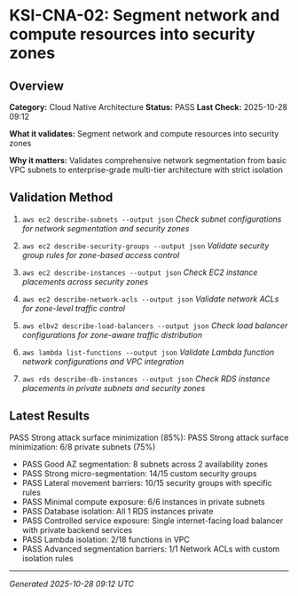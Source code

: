 # KSI-CNA-02: Segment network and compute resources into security zones

## Overview

**Category:** Cloud Native Architecture
**Status:** PASS
**Last Check:** 2025-10-28 09:12

**What it validates:** Segment network and compute resources into security zones

**Why it matters:** Validates comprehensive network segmentation from basic VPC subnets to enterprise-grade multi-tier architecture with strict isolation

## Validation Method

1. `aws ec2 describe-subnets --output json`
   *Check subnet configurations for network segmentation and security zones*

2. `aws ec2 describe-security-groups --output json`
   *Validate security group rules for zone-based access control*

3. `aws ec2 describe-instances --output json`
   *Check EC2 instance placements across security zones*

4. `aws ec2 describe-network-acls --output json`
   *Validate network ACLs for zone-level traffic control*

5. `aws elbv2 describe-load-balancers --output json`
   *Check load balancer configurations for zone-aware traffic distribution*

6. `aws lambda list-functions --output json`
   *Validate Lambda function network configurations and VPC integration*

7. `aws rds describe-db-instances --output json`
   *Check RDS instance placements in private subnets and security zones*

## Latest Results

PASS Strong attack surface minimization (85%): PASS Strong attack surface minimization: 6/8 private subnets (75%)
- PASS Good AZ segmentation: 8 subnets across 2 availability zones
- PASS Strong micro-segmentation: 14/15 custom security groups
- PASS Lateral movement barriers: 10/15 security groups with specific rules
- PASS Minimal compute exposure: 6/6 instances in private subnets
- PASS Database isolation: All 1 RDS instances private
- PASS Controlled service exposure: Single internet-facing load balancer with private backend services
- PASS Lambda isolation: 2/18 functions in VPC
- PASS Advanced segmentation barriers: 1/1 Network ACLs with custom isolation rules

---
*Generated 2025-10-28 09:12 UTC*